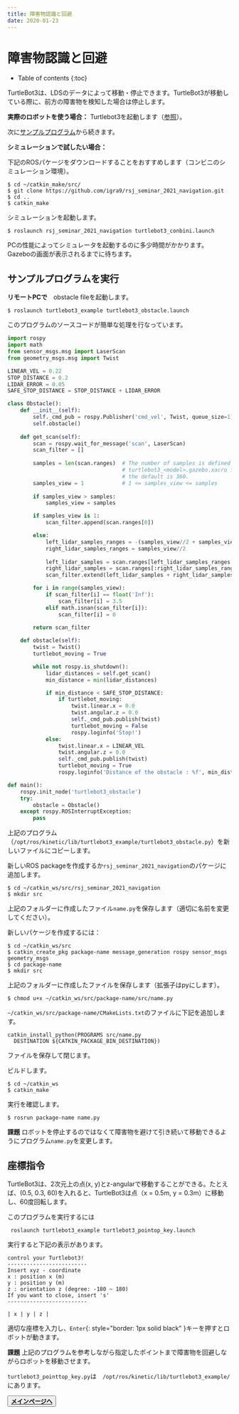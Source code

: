 ```yaml
---
title: 障害物認識と回避
date: 2020-01-23
---
```


# 障害物認識と回避

- Table of contents
{:toc}

TurtleBot3は、LDSのデータによって移動・停止できます。TurtleBot3が移動している際に、前方の障害物を検知した場合は停止します。

**実際のロボットを使う場合：**
Turtlebot3を起動します（[参照](./turtlebot-basics.html#実際のTurtleBotを操作)）。

次に[サンプルプログラム](#サンプルプログラムを実行)から続きます。

**シミュレーションで試したい場合：**

下記のROSパケージをダウンロードすることをおすすめします（コンビニのシミュレーション環境）。

```shell
$ cd ~/catkin_make/src/
$ git clone https://github.com/igra9/rsj_seminar_2021_navigation.git
$ cd ..
$ catkin_make
```

シミュレーションを起動します。

```shell
$ roslaunch rsj_seminar_2021_navigation turtlebot3_conbini.launch
```

PCの性能によってシミュレータを起動するのに多少時間がかかります。
Gazeboの画面が表示されるまでに待ちます。

## サンプルプログラムを実行

**リモートPCで**　obstacle fileを起動します。

```shell
$ roslaunch turtlebot3_example turtlebot3_obstacle.launch
```

このプログラムのソースコードが簡単な処理を行なっています。

```python
import rospy
import math
from sensor_msgs.msg import LaserScan
from geometry_msgs.msg import Twist

LINEAR_VEL = 0.22
STOP_DISTANCE = 0.2
LIDAR_ERROR = 0.05
SAFE_STOP_DISTANCE = STOP_DISTANCE + LIDAR_ERROR

class Obstacle():
    def __init__(self):
        self._cmd_pub = rospy.Publisher('cmd_vel', Twist, queue_size=1)
        self.obstacle()
        
    def get_scan(self):
        scan = rospy.wait_for_message('scan', LaserScan)
        scan_filter = []
       
        samples = len(scan.ranges)  # The number of samples is defined in 
                                    # turtlebot3_<model>.gazebo.xacro file,
                                    # the default is 360.
        samples_view = 1            # 1 <= samples_view <= samples
        
        if samples_view > samples:
            samples_view = samples

        if samples_view is 1:
            scan_filter.append(scan.ranges[0])

        else:
            left_lidar_samples_ranges = -(samples_view//2 + samples_view % 2)
            right_lidar_samples_ranges = samples_view//2
            
            left_lidar_samples = scan.ranges[left_lidar_samples_ranges:]
            right_lidar_samples = scan.ranges[:right_lidar_samples_ranges]
            scan_filter.extend(left_lidar_samples + right_lidar_samples)

        for i in range(samples_view):
            if scan_filter[i] == float('Inf'):
                scan_filter[i] = 3.5
            elif math.isnan(scan_filter[i]):
                scan_filter[i] = 0
        
        return scan_filter

    def obstacle(self):
        twist = Twist()
        turtlebot_moving = True

        while not rospy.is_shutdown():
            lidar_distances = self.get_scan()
            min_distance = min(lidar_distances)

            if min_distance < SAFE_STOP_DISTANCE:
                if turtlebot_moving:
                    twist.linear.x = 0.0
                    twist.angular.z = 0.0
                    self._cmd_pub.publish(twist)
                    turtlebot_moving = False
                    rospy.loginfo('Stop!')
            else:
                twist.linear.x = LINEAR_VEL
                twist.angular.z = 0.0
                self._cmd_pub.publish(twist)
                turtlebot_moving = True
                rospy.loginfo('Distance of the obstacle : %f', min_distance)

def main():
    rospy.init_node('turtlebot3_obstacle')
    try:
        obstacle = Obstacle()
    except rospy.ROSInterruptException:
        pass
```

上記のプログラム（`/opt/ros/kinetic/lib/turtlebot3_example/turtlebot3_obstacle.py`）を新しいファイルにコピーします。

新しいROS packageを作成するか`rsj_seminar_2021_navigation`のパケージに追加します。
```shell
$ cd ~/catkin_ws/src/rsj_seminar_2021_navigation
$ mkdir src
```
上記のフォルダーに作成したファイル`name.py`を保存します（適切に名前を変更してください）。

新しいパケージを作成するには：
```shell
$ cd ~/catkin_ws/src
$ catkin_create_pkg package-name message_generation rospy sensor_msgs geometry_msgs
$ cd package-name
$ mkdir src
```
上記のフォルダーに作成したファイルを保存します（拡張子はpyにします）。

```shell
$ chmod u+x ~/catkin_ws/src/package-name/src/name.py
```

`~/catkin_ws/src/package-name/CMakeLists.txt`のファイルに下記を追加します。
```CMakeLists
catkin_install_python(PROGRAMS src/name.py
  DESTINATION ${CATKIN_PACKAGE_BIN_DESTINATION})
```
ファイルを保存して閉じます。

ビルドします。
```shell
$ cd ~/catkin_ws
$ catkin_make
```

実行を確認します。
```
$ rosrun package-name name.py
```

**課題** ロボットを停止するのではなくて障害物を避けて引き続いて移動できるようにプログラム`name.py`を変更します。


## 座標指令

TurtleBot3は、2次元上の点(x, y)とz-angularで移動することができる。たとえば、(0.5, 0.3, 60)を入れると、TurtleBot3は点（x = 0.5m, y = 0.3m）に移動し、60度回転します。

このプログラムを実行するには
```shell
 roslaunch turtlebot3_example turtlebot3_pointop_key.launch
 ```

実行すると下記の表示があります。

```shell
control your Turtlebot3!
-------------------------
Insert xyz - coordinate
x : position x (m)
y : position y (m)
z : orientation z (degree: -180 ~ 180)
If you want to close, insert 's'
-------------------------

| x | y | z |
```

適切な座標を入力し、`Enter`{: style="border: 1px solid black" }キーを押すとロボットが動きます。

**課題** 上記のプログラムを参考しながら指定したポイントまで障害物を回避しながらロボットを移動させます。

`turtlebot3_pointtop_key.py`は　`/opt/ros/kinetic/lib/turtlebot3_example/`にあります。


<button type="button" class="bth btn-primary btn-lg">[
    <span style="color:black">**メインページへ**</span>](index.html)</button>